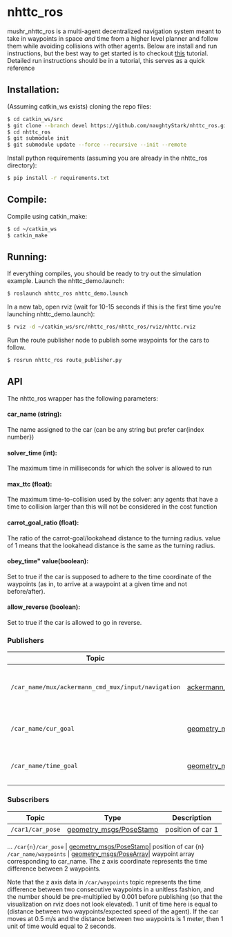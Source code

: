 # nhttc_ros

mushr_nhttc_ros is a multi-agent decentralized navigation system meant to take in waypoints in space _and_ time from a higher level planner and follow them while avoiding collisions with other agents. Below are install and run instructions, but the best way to get started is to checkout [this](google.com) tutorial. Detailed run instructions should be in a tutorial, this serves as a quick reference

## Installation:
(Assuming catkin_ws exists)
cloning the repo files:
``` bash
$ cd catkin_ws/src
$ git clone --branch devel https://github.com/naughtyStark/nhttc_ros.git
$ cd nhttc_ros
$ git submodule init
$ git submodule update --force --recursive --init --remote
```

Install python requirements (assuming you are already in the nhttc_ros directory):
``` bash
$ pip install -r requirements.txt
```

## Compile:
Compile using catkin_make:
``` bash
$ cd ~/catkin_ws
$ catkin_make
```

## Running:
If everything compiles, you should be ready to try out the simulation example. Launch the nhttc_demo.launch:
``` bash
$ roslaunch nhttc_ros nhttc_demo.launch
```

In a new tab, open rviz (wait for 10-15 seconds if this is the first time you're launching nhttc_demo.launch):
``` bash
$ rviz -d ~/catkin_ws/src/nhttc_ros/nhttc_ros/rviz/nhttc.rviz
```

Run the route publisher node to publish some waypoints for the cars to follow.
``` bash
$ rosrun nhttc_ros route_publisher.py
```

## API

The nhttc_ros wrapper has the following parameters:
#### car_name (string):
The name assigned to the car (can be any string but prefer car{index number})

#### solver_time (int):
The maximum time in milliseconds for which the solver is allowed to run

#### max_ttc (float):
The maximum time-to-collision used by the solver: any agents that have a time to collision larger than this will not be considered in the cost function

#### carrot_goal_ratio (float):
The ratio of the carrot-goal/lookahead distance to the turning radius. value of 1 means that the lookahead distance is the same as the turning radius.

#### obey_time" value(boolean):
Set to true if the car is supposed to adhere to the time coordinate of the waypoints (as in, to arrive at a waypoint at a given time and not before/after).

#### allow_reverse (boolean):
Set to true if the car is allowed to go in reverse.

### Publishers
Topic | Type | Description
------|------|------------
`/car_name/mux/ackermann_cmd_mux/input/navigation` | [ackermann_msgs/AckermannDriveStamped](http://docs.ros.org/en/jade/api/ackermann_msgs/html/msg/AckermannDriveStamped.html)| steering and speed control of car corresponding to car_name.
`/car_name/cur_goal` | [geometry_msgs/PoseStamp](http://docs.ros.org/en/melodic/api/geometry_msgs/html/msg/PoseStamped.html)| topic on which current waypoint is published.
`/car_name/time_goal` | [geometry_msgs/PoseStamp](http://docs.ros.org/en/melodic/api/geometry_msgs/html/msg/PoseStamped.html)| waypoint being used for timing purposes.

### Subscribers
Topic | Type | Description
------|------|------------
`/car1/car_pose` | [geometry_msgs/PoseStamp](http://docs.ros.org/en/melodic/api/geometry_msgs/html/msg/PoseStamped.html)| position of car 1
...
`/car{n}/car_pose` | [geometry_msgs/PoseStamp](http://docs.ros.org/en/melodic/api/geometry_msgs/html/msg/PoseStamped.html)| position of car {n}
`/car_name/waypoints` | [geometry_msgs/PoseArray](http://docs.ros.org/en/melodic/api/geometry_msgs/html/msg/PoseArray.htmll)| waypoint array corresponding to car_name. The z axis coordinate represents the time difference between 2 waypoints.

Note that the z axis data in `/car/waypoints` topic represents the time difference between two consecutive waypoints in a unitless fashion, and the number should be pre-multiplied by 0.001 before publishing (so that the visualization on rviz does not look elevated). 1 unit of time here is equal to (distance between two waypoints/expected speed of the agent). If the car moves at 0.5 m/s and the distance between two waypoints is 1 meter, then 1 unit of time would equal to 2 seconds. 